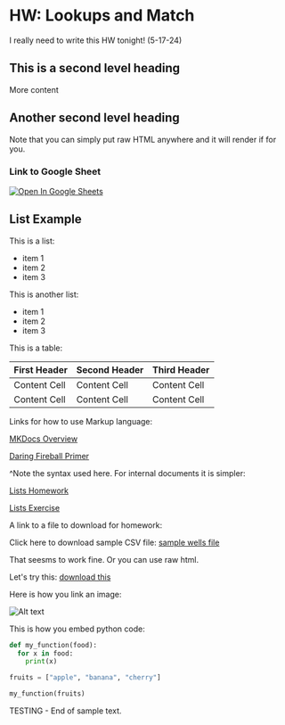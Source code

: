 # HW: Lookups and Match

I really need to write this HW tonight! (5-17-24)

## This is a second level heading

More content

## Another second level heading


Note that you can simply put raw HTML anywhere and it will render if for you.

### Link to Google Sheet

<a href="https://docs.google.com/spreadsheets/d/1ynsgltOs7mcCoNmw50GxnB2dOR5BM2ltgmLLiEh7Iv4/edit?usp=sharing" target="_blank">
    <img src="https://cms-assets.recognizeapp.com/wp-content/uploads/2020/05/05175946/sheets-logo.png" alt="Open In Google Sheets">
</a>


## List Example

This is a list:

* item 1
* item 2
* item 3

This is another list:

- item 1
- item 2
- item 3

This is a table:

First Header | Second Header | Third Header
------------ | ------------- | ------------
Content Cell | Content Cell  | Content Cell
Content Cell | Content Cell  | Content Cell

Links for how to use Markup language:

[MKDocs Overview](https://www.mkdocs.org/user-guide/writing-your-docs/#writing-with-markdown)

[Daring Fireball Primer](https://daringfireball.net/projects/markdown/basics)

^Note the syntax used here. For internal documents it is simpler:

[Lists Homework](lists.md)

[Lists Exercise](../exercises/lists.md)

A link to a file to download for homework:

Click here to download sample CSV file: [sample wells file](variables-files/ut_2015-2020_wells.csv)

That seesms to work fine. Or you can use raw html.

Let's try this: <a href="variables-files/ut_2015-2020_wells.csv" download="sample_file.csv">download this</a>

Here is how you link an image:

![Alt text](variables-images/table.png)

This is how you embed python code:

```python
def my_function(food):
  for x in food:
    print(x)

fruits = ["apple", "banana", "cherry"]

my_function(fruits)
```

TESTING - End of sample text. 
